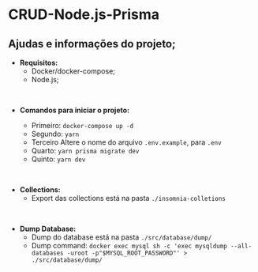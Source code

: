 # CRUD-Node.js-Prisma

## Ajudas e informações do projeto;

- **Requisitos:**
  - Docker/docker-compose;
  - Node.js;

<br/>

- **Comandos para iniciar o projeto:**

  - Primeiro: `docker-compose up -d`
  - Segundo: `yarn`
  - Terceiro Altere o nome do arquivo `.env.example`, para `.env`
  - Quarto: `yarn prisma migrate dev`
  - Quinto: `yarn dev`

<br/>

- **Collections:**
  - Export das collections está na pasta `./insomnia-colletions`

<br/>

- **Dump Database:**
  - Dump do database está na pasta `./src/database/dump/`
  - Dump command: `docker exec mysql sh -c 'exec mysqldump --all-databases -uroot -p"$MYSQL_ROOT_PASSWORD"' > ./src/database/dump/`
